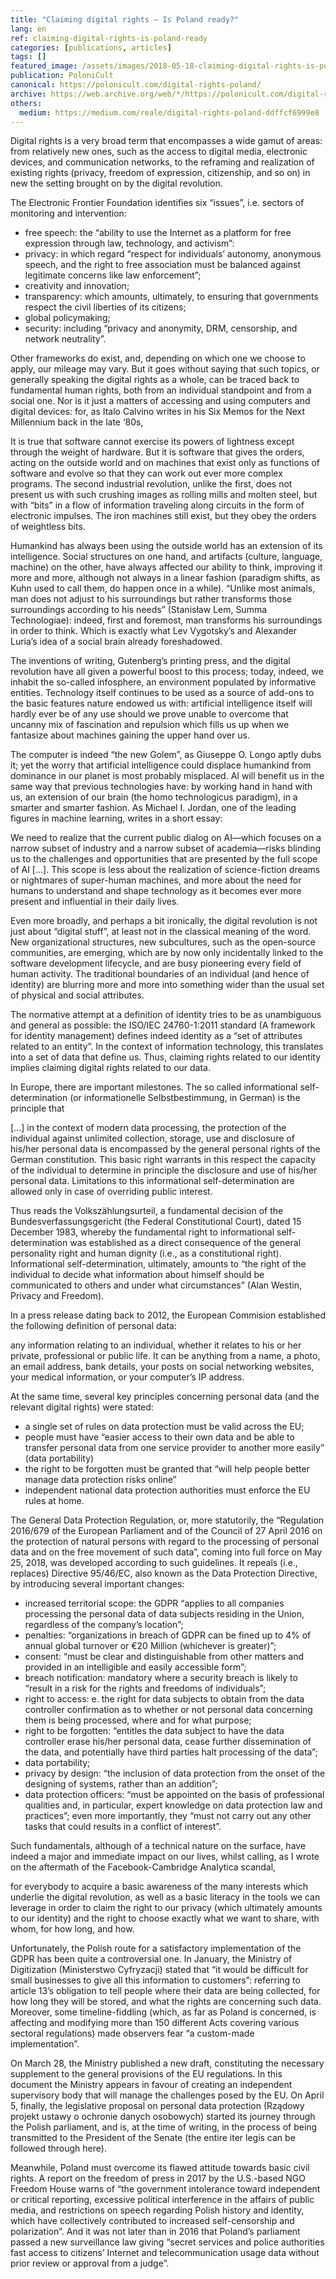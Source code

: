 ```yaml
---
title: "Claiming digital rights — Is Poland ready?"
lang: en
ref: claiming-digital-rights-is-poland-ready
categories: [publications, articles]
tags: []
featured_image: /assets/images/2018-05-18-claiming-digital-rights-is-poland-ready.jpg
publication: PoloniCult
canonical: https://polonicult.com/digital-rights-poland/
archive: https://web.archive.org/web/*/https://polonicult.com/digital-rights-poland/
others:
  medium: https://medium.com/reale/digital-rights-poland-ddffcf6999e8
---
```


Digital rights is a very broad term that encompasses a wide gamut of areas: from relatively new ones, such as the access to digital media, electronic devices, and communication networks, to the reframing and realization of existing rights (privacy, freedom of expression, citizenship, and so on) in new the setting brought on by the digital revolution.

The Electronic Frontier Foundation identifies six “issues”, i.e. sectors of monitoring and intervention:

* free speech: the “ability to use the Internet as a platform for free expression through law, technology, and activism”:
* privacy: in which regard “respect for individuals’ autonomy, anonymous speech, and the right to free association must be balanced against legitimate concerns like law enforcement”;
* creativity and innovation;
* transparency: which amounts, ultimately, to ensuring that governments respect the civil liberties of its citizens;
* global policymaking;
* security: including “privacy and anonymity, DRM, censorship, and network neutrality”.

Other frameworks do exist, and, depending on which one we choose to apply, our mileage may vary. But it goes without saying that such topics, or generally speaking the digital rights as a whole, can be traced back to fundamental human rights, both from an individual standpoint and from a social one. Nor is it just a matters of accessing and using computers and digital devices: for, as Italo Calvino writes in his Six Memos for the Next Millennium back in the late ‘80s,

It is true that software cannot exercise its powers of lightness except through the weight of hardware. But it is software that gives the orders, acting on the outside world and on machines that exist only as functions of software and evolve so that they can work out ever more complex programs. The second industrial revolution, unlike the first, does not present us with such crushing images as rolling mills and molten steel, but with “bits” in a flow of information traveling along circuits in the form of electronic impulses. The iron machines still exist, but they obey the orders of weightless bits.

Humankind has always been using the outside world has an extension of its intelligence. Social structures on one hand, and artifacts (culture, language, machine) on the other, have always affected our ability to think, improving it more and more, although not always in a linear fashion (paradigm shifts, as Kuhn used to call them, do happen once in a while). “Unlike most animals, man does not adjust to his surroundings but rather transforms those surroundings according to his needs” (Stanisław Lem, Summa Technologiae): indeed, first and foremost, man transforms his surroundings in order to think. Which is exactly what Lev Vygotsky’s and Alexander Luria’s idea of a social brain already foreshadowed.

The inventions of writing, Gutenberg’s printing press, and the digital revolution have all given a powerful boost to this process; today, indeed, we inhabit the so-called infosphere, an environment populated by informative entities. Technology itself continues to be used as a source of add-ons to the basic features nature endowed us with: artificial intelligence itself will hardly ever be of any use should we prove unable to overcome that uncanny mix of fascination and repulsion which fills us up when we fantasize about machines gaining the upper hand over us.

The computer is indeed “the new Golem”, as Giuseppe O. Longo aptly dubs it; yet the worry that artificial intelligence could displace humankind from dominance in our planet is most probably misplaced. AI will benefit us in the same way that previous technologies have: by working hand in hand with us, an extension of our brain (the homo technologicus paradigm), in a smarter and smarter fashion. As Michael I. Jordan, one of the leading figures in machine learning, writes in a short essay:

We need to realize that the current public dialog on AI—which focuses on a narrow subset of industry and a narrow subset of academia—risks blinding us to the challenges and opportunities that are presented by the full scope of AI […]. This scope is less about the realization of science-fiction dreams or nightmares of super-human machines, and more about the need for humans to understand and shape technology as it becomes ever more present and influential in their daily lives.

Even more broadly, and perhaps a bit ironically, the digital revolution is not just about “digital stuff”, at least not in the classical meaning of the word. New organizational structures, new subcultures, such as the open-source communities, are emerging, which are by now only incidentally linked to the software development lifecycle, and are busy pioneering every field of human activity. The traditional boundaries of an individual (and hence of identity) are blurring more and more into something wider than the usual set of physical and social attributes.

The normative attempt at a definition of identity tries to be as unambiguous and general as possible: the ISO/IEC 24760-1:2011 standard (A framework for identity management) defines indeed identity as a “set of attributes related to an entity”. In the context of information technology, this translates into a set of data that define us. Thus, claiming rights related to our identity implies claiming digital rights related to our data.

In Europe, there are important milestones. The so called informational self-determination (or informationelle Selbstbestimmung, in German) is the principle that

[…] in the context of modern data processing, the protection of the individual against unlimited collection, storage, use and disclosure of his/her personal data is encompassed by the general personal rights of the German constitution. This basic right warrants in this respect the capacity of the individual to determine in principle the disclosure and use of his/her personal data. Limitations to this informational self-determination are allowed only in case of overriding public interest.

Thus reads the Volkszählungsurteil, a fundamental decision of the Bundesverfassungsgericht (the Federal Constitutional Court), dated 15 December 1983, whereby the fundamental right to informational self-determination was established as a direct consequence of the general personality right and human dignity (i.e., as a constitutional right). Informational self-determination, ultimately, amounts to “the right of the individual to decide what information about himself should be communicated to others and under what circumstances” (Alan Westin, Privacy and Freedom).

In a press release dating back to 2012, the European Commision established the following definition of personal data:

any information relating to an individual, whether it relates to his or her private, professional or public life. It can be anything from a name, a photo, an email address, bank details, your posts on social networking websites, your medical information, or your computer’s IP address.

At the same time, several key principles concerning personal data (and the relevant digital rights) were stated:

* a single set of rules on data protection must be valid across the EU;
* people must have “easier access to their own data and be able to transfer personal data from one service provider to another more easily” (data portability)
* the right to be forgotten must be granted that “will help people better manage data protection risks online”
* independent national data protection authorities must enforce the EU rules at home.

The General Data Protection Regulation, or, more statutorily, the “Regulation 2016/679 of the European Parliament and of the Council of 27 April 2016 on the protection of natural persons with regard to the processing of personal data and on the free movement of such data”, coming into full force on May 25, 2018, was developed according to such guidelines. It repeals (i.e., replaces) Directive 95/46/EC, also known as the Data Protection Directive, by introducing several important changes:

* increased territorial scope: the GDPR “applies to all companies processing the personal data of data subjects residing in the Union, regardless of the company’s location”;
* penalties: “organizations in breach of GDPR can be fined up to 4% of annual global turnover or €20 Million (whichever is greater)”;
* consent: “must be clear and distinguishable from other matters and provided in an intelligible and easily accessible form”;
* breach notification: mandatory where a security breach is likely to “result in a risk for the rights and freedoms of individuals”;
* right to access: e. the right for data subjects to obtain from the data controller confirmation as to whether or not personal data concerning them is being processed, where and for what purpose;
* right to be forgotten: “entitles the data subject to have the data controller erase his/her personal data, cease further dissemination of the data, and potentially have third parties halt processing of the data”;
* data portability;
* privacy by design: “the inclusion of data protection from the onset of the designing of systems, rather than an addition”;
* data protection officers: “must be appointed on the basis of professional qualities and, in particular, expert knowledge on data protection law and practices”; even more importantly, they “must not carry out any other tasks that could results in a conflict of interest”.

Such fundamentals, although of a technical nature on the surface, have indeed a major and immediate impact on our lives, whilst calling, as I wrote on the aftermath of the Facebook-Cambridge Analytica scandal,

for everybody to acquire a basic awareness of the many interests which underlie the digital revolution, as well as a basic literacy in the tools we can leverage in order to claim the right to our privacy (which ultimately amounts to our identity) and the right to choose exactly what we want to share, with whom, for how long, and how.

Unfortunately, the Polish route for a satisfactory implementation of the GDPR has been quite a controversial one. In January, the Ministry of Digitization (Ministerstwo Cyfryzacji) stated that “it would be difficult for small businesses to give all this information to customers”: referring to article 13’s obligation to tell people where their data are being collected, for how long they will be stored, and what the rights are concerning such data. Moreover, some timeline-fiddling (which, as far as Poland is concerned, is affecting and modifying more than 150 different Acts covering various sectoral regulations) made observers fear “a custom-made implementation”.

On March 28, the Ministry published a new draft, constituting the necessary supplement to the general provisions of the EU regulations. In this document the Ministry appears in favour of creating an independent supervisory body that will manage the challenges posed by the EU. On April 5, finally, the legislative proposal on personal data protection (Rządowy projekt ustawy o ochronie danych osobowych) started its journey through the Polish parliament, and is, at the time of writing, in the process of being transmitted to the President of the Senate (the entire iter legis can be followed through here).

Meanwhile, Poland must overcome its flawed attitude towards basic civil rights. A report on the freedom of press in 2017 by the U.S.-based NGO Freedom House warns of “the government intolerance toward independent or critical reporting, excessive political interference in the affairs of public media, and restrictions on speech regarding Polish history and identity, which have collectively contributed to increased self-censorship and polarization”. And it was not later than in 2016 that Poland’s parliament passed a new surveillance law giving “secret services and police authorities fast access to citizens’ Internet and telecommunication usage data without prior review or approval from a judge”.
